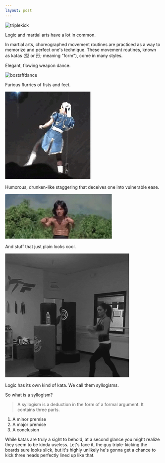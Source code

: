 ```yaml
---
layout: post
---
```


![triplekick](/assets/img/triplekick.gif)

Logic and martial arts have a lot in common.

In martial arts, choreographed movement routines are practiced as a way to memorize and perfect one's technique. These movement routines, known as katas (型 or 形; meaning "form"), come in many styles.

Elegant, flowing weapon dance.

![bostaffdance](/assets/img/bostaffdance.gif)

Furious flurries of fists and feet.

![chunlikicks](/assets/img/chunlikicks.gif)

Humorous, drunken-like staggering that deceives one into vulnerable ease.

![drunkenmaster](/assets/img/drunkenmaster.gif)

And stuff that just plain looks cool.

![bottlekick](/assets/img/bottlekick.gif)

Logic has its own kind of kata. We call them syllogisms.

So what is a syllogism?

>A syllogism is a deduction in the form of a formal argument. It contains three parts.
1. A minor premise
2. A major premise
3. A conclusion




While katas are truly a sight to behold, at a second glance you might realize they seem to be kinda useless. Let's face it, the guy triple-kicking the boards sure looks slick, but it's highly unlikely he's gonna get a chance to kick three heads perfectly lined up like that.
